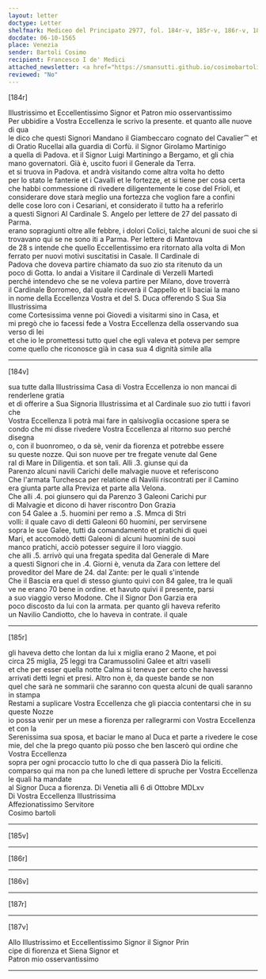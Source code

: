 ```yaml
---
layout: letter
doctype: Letter
shelfmark: Mediceo del Principato 2977, fol. 184r-v, 185r-v, 186r-v, 187r-v
docdate: 06-10-1565
place: Venezia
sender: Bartoli Cosimo
recipient: Francesco I de' Medici
attached_newsletter: <a href="https://smansutti.github.io/cosimobartoli/texts/3079_137/">3079_137</a>
reviewed: "No"
---
```


[184r]  
  
  
Illustrissimo et Eccellentissimo Signor et Patron mio osservantissimo  
Per ubbidire a Vostra Eccellenza le scrivo la presente. et quanto alle nuove di qua  
le dico che questi Signori Mandano il Giambeccaro cognato del Cavalier⁀ et  
di Oratio Rucellai alla guardia di Corfù. il Signor Girolamo Martinigo  
a quella di Padova. et il Signor Luigi Martiningo a Bergamo, et gli chia  
mano governatori. Già è, uscito fuori il Generale da Terra.  
et si truova in Padova. et andrà visitando come altra volta ho detto  
per lo stato le fanterie et i Cavalli et le fortezze, et si tiene per cosa certa  
che habbi commessione di rivedere diligentemente le cose del Frioli, et  
considerare dove starà meglio una fortezza che voglion fare a confini  
delle cose loro con i Cesariani, et considerato il tutto ha a referirlo  
a questi Signori Al Cardinale S. Angelo per lettere de 27 del passato di Parma.  
erano sopragiunti oltre alle febbre, i dolori Colici, talche alcuni de suoi che si  
trovavano qui se ne sono iti a Parma. Per lettere di Mantova  
de 28 s intende che quello Eccellentissimo era ritornato alla volta di Mon  
ferrato per nuovi motivi suscitatisi in Casale. Il Cardinale di  
Padova che doveva partire chiamato da suo zio sta ritenuto da un  
poco di Gotta. Io andai a Visitare il Cardinale di Verzelli Martedì  
perché intendevo che se ne voleva partire per Milano, dove troverrà  
il Cardinale Borromeo, dal quale riceverà il Cappello et li baciai la mano  
in nome della Eccellenza Vostra et del S. Duca offerendo S Sua Sia Illustrissima  
come Cortesissima venne poi Giovedi a visitarmi sino in Casa, et  
mi pregò che io facessi fede a Vostra Eccellenza della osservando sua verso di lei  
et che io le promettessi tutto quel che egli valeva et poteva per sempre  
come quello che riconosce già in casa sua 4 dignità simile alla  
  
---  

[184v]  
  
  
sua tutte dalla Illustrissima Casa di Vostra Eccellenza io non mancai di renderlene gratia  
et di offerire a Sua Signoria Illustrissima et al Cardinale suo zio tutti i favori che  
Vostra Eccellenza li potrà mai fare in qalsivoglia occasione spera se  
condo che mi disse rivedere Vostra Eccellenza al ritorno suo perché disegna  
o, con il buonromeo, o da sè, venir da fiorenza et potrebbe essere  
su queste nozze. Qui son nuove per tre fregate venute dal Gene  
ral di Mare in Diligentia. et son tali. Alli .3. giunse qui da  
Parenzo alcuni navili Carichi delle malvagie nuove et referiscono  
Che l'armata Turchesca per relatione di Navilii riscontrati per il Camino  
era giunta parte alla Previza et parte alla Velona.  
Che alli .4. poi giunsero qui da Parenzo 3 Galeoni Carichi pur  
di Malvagie et dicono di haver riscontro Don Grazia  
con 54 Galee a .5. huomini per remo a .S. Mmca di Stri  
volli: il quale cavo di detti Galeoni 60 huomini, per servirsene  
sopra le sue Galee, tutti da comandamento et pratichi di quei  
Mari, et accomodò detti Galeoni di alcuni huomini de suoi  
manco pratichi, acciò potesser seguire il loro viaggio.  
che alli .5. arrivò qui una fregata spedita dal Generale di Mare  
a questi Signori che in .4. Giorni è, venuta da Zara con lettere del  
proveditor del Mare de 24. dal Zante: per le quali s'intende  
Che il Bascia era quel di stesso giunto quivi con 84 galee, tra le quali  
ve ne erano 70 bene in ordine. et havuto quivi il presente, parsi  
a suo viaggio verso Modone. Che il Signor Don Garzia era  
poco discosto da lui con la armata. per quanto gli haveva referito  
un Navilio Candiotto, che lo haveva in contrate. il quale  
  
---  

[185r]  
  
  
gli haveva detto che lontan da lui x miglia erano 2 Maone, et poi  
circa 25 miglia, 25 leggi tra Caramussolini Galee et altri vaselli  
et che per esser quella notte Calma si teneva per certo che havessi  
arrivati detti legni et presi. Altro non è, da queste bande se non  
quel che sarà ne sommarii che saranno con questa alcuni de quali saranno in stampa  
Restami a suplicare Vostra Eccellenza che gli piaccia contentarsi che in su queste Nozze  
io possa venir per un mese a fiorenza per rallegrarmi con Vostra Eccellenza et con la  
Serenissima sua sposa, et baciar le mano al Duca et parte a rivedere le cose  
mie, del che la prego quanto più posso che ben lascerò qui ordine che Vostra Eccellenza  
sopra per ogni procaccio tutto lo che di qua passerà Dio la feliciti.  
comparso qui ma non pa che lunedì lettere di spruche per Vostra Eccellenza le quali ha mandate  
al Signor Duca a fiorenza. Di Venetia alli 6 di Ottobre MDLxv  
Di Vostra Eccellenza Illustrissima  
Affezionatissimo Servitore  
Cosimo bartoli  
  
---  

[185v]  
  
  
  
---  

[186r]  
  
  
  
---  

[186v]  
  
  
  
---  

[187r]  
  
  
  
---  

[187v]  
  
  
Allo Illustrissimo et Eccellentissimo Signor il Signor Prin  
cipe di fiorenza et Siena Signor et  
Patron mio osservantissimo  
  
---  

